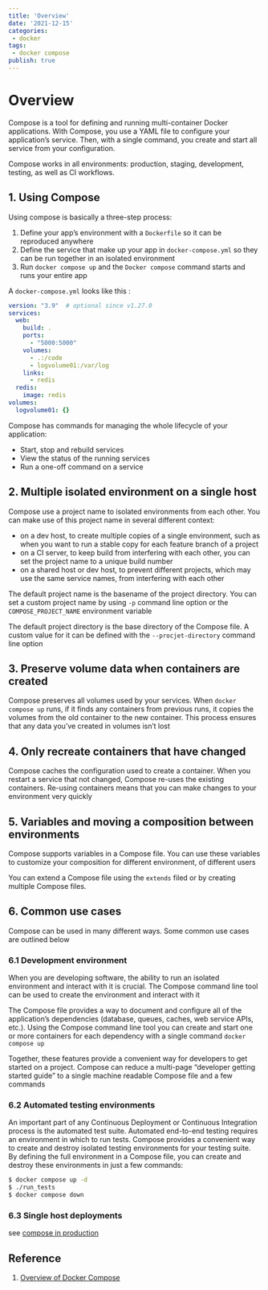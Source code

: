 ```yaml
---
title: 'Overview'
date: '2021-12-15'
categories:
 - docker
tags: 
 - docker compose
publish: true
---
```


# Overview

Compose is a tool for defining and running multi-container Docker applications. With Compose, you use a YAML file to configure your application’s service. Then, with a single command, you create and start all service from your configuration. 

Compose works in all environments: production, staging, development, testing, as well as CI workflows.

## 1. Using Compose

Using compose is basically a three-step process: 

1.  Define your app’s environment with a `Dockerfile` so it can be reproduced anywhere
2. Define the service that make up your app in `docker-compose.yml` so they can be run together in an isolated environment
3.  Run `docker compose up` and the `Docker compose` command starts and runs your entire app

A `docker-compose.yml` looks like this :

```yaml
version: "3.9"  # optional since v1.27.0
services:
  web:
    build: .
    ports:
      - "5000:5000"
    volumes:
      - .:/code
      - logvolume01:/var/log
    links:
      - redis
  redis:
    image: redis
volumes:
  logvolume01: {}
```

Compose has commands for managing the whole lifecycle of your application:

- Start, stop and rebuild services
- View the status of the running services
- Run a one-off command on a service

## 2. Multiple isolated environment on a single host

Compose use a project name to isolated environments from each other. You can make use of this project name in several different context: 

-  on a dev host, to create multiple copies of a single environment, such as when you want to run a stable copy for each feature branch of a project
- on a CI server, to keep build from interfering with each other, you can set the project name to a unique build number
- on a shared host or dev host, to prevent different projects, which may use the same service names, from interfering with each other

The default project name is the basename of the project directory. You can set a custom project name by using `-p` command line option or the `COMPOSE_PROJECT_NAME` environment variable

The default project directory is the base directory of the Compose file. A custom value for it can be defined with the `--procjet-directory` command line option

## 3. Preserve volume data when containers are created

Compose preserves all volumes used by your services. When `docker compose up`  runs, if it finds any containers from previous runs, it copies the volumes from the old container to the new container. This process ensures that any data you’ve created in volumes isn’t lost

## 4. Only recreate containers that have changed

Compose caches the configuration used to create a container. When you restart a service that not changed, Compose re-uses the existing containers. Re-using containers means that you can make changes to your environment very quickly

## 5. Variables and moving a composition between environments

Compose supports variables in a Compose file. You can use these variables to customize your composition for different environment, of different users

You can extend a Compose file using the `extends` filed or by creating multiple Compose files.

## 6. Common use cases

Compose can be used in many different ways. Some common use cases are outlined below

### 6.1 Development environment

When you are developing software, the ability to run an isolated environment and interact with it is crucial. The Compose command line tool can be used to create the environment and interact with it

The Compose file provides a way to document and configure all of the application’s dependencies (database, queues, caches, web service APIs, etc.). Using the Compose command line tool you can create and start one or more containers for each dependency with a single command `docker compose up`

Together, these features provide a convenient way for developers to get started on a project. Compose can reduce a multi-page “developer getting started guide” to a single machine readable Compose file and a few commands

### 6.2 Automated testing environments

An important part of any Continuous Deployment or Continuous Integration process is the automated test suite. Automated end-to-end testing requires an environment in which to run tests. Compose provides a convenient way to create and destroy isolated testing environments for your testing suite. By defining the full environment in a Compose file, you can create and destroy these environments in just a few commands: 

```sh
$ docker compose up -d
$ ./run_tests
$ docker compose down
```

### 6.3 Single host deployments

see [compose in production](https://docs.docker.com/compose/production/)

## Reference

1. [Overview of Docker Compose](https://docs.docker.com/compose/)
